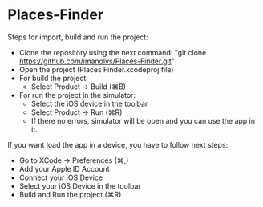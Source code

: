 # Places-Finder

Steps for import, build and run the project:
- Clone the repository using the next command: "git clone https://github.com/imanolvs/Places-Finder.git"
- Open the project (Places Finder.xcodeproj file)
- For build the project: 
    - Select Product -> Build (⌘B)
- For run the project in the simulator:
    - Select the iOS device in the toolbar
    - Select Product -> Run (⌘R)
    - If there no errors, simulator will be open and you can use the app in it.

If you want load the app in a device, you have to follow next steps:
  - Go to XCode -> Preferences (⌘,)
  - Add your Apple ID Account
  - Connect your iOS Device
  - Select your iOS Device in the toolbar
  - Build and Run the project (⌘R)
  
  
